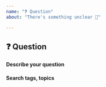 ```yaml
---
name: "❓ Question"
about: "There's something unclear 🤔"

---
```


## ❓ Question

#### Describe your question
<!-- A clear and concise description of what you need to know. -->
<!-- //! Only one question at a time, this is part of a wiki. -->

#### Search tags, topics
<!-- Help others find this and upvote it. -->
<!-- Add meaningful tags for search engines. -->
<!-- #typescript #merge #incompatible #... -->